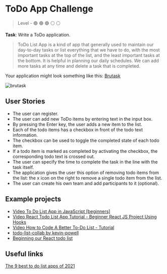 # ToDo App Challenge

> Level -  :green_circle: :green_circle: :green_circle: :white_circle: :white_circle:

**Task**: Write a ToDo application.

> ToDo List App is a kind of app that generally used to maintain our day-to-day tasks or list everything that we have to do, with the most important tasks at the top of the list, and the least important tasks at the bottom. It is helpful in planning our daily schedules. We can add more tasks at any time and delete a task that is completed. 

Your application might look something like this: [Brutask](https://dribbble.com/shots/14838083-Brutask-landing-Page)

![brutask](https://github.com/startupemulator/challenges/blob/main/ToDo%20App%20Challenge/brutask.png)

## User Stories

- The user can register.
- The user can add new ToDo items by entering text in the input box.
- By pressing the Enter key, the user adds a new item to the list.
- Each of the todo items has a checkbox in front of the todo text information.
- The checkbox can be used to toggle the completed state of each todo item. 
- If a todo item is marked as completed by activating the checkbox, the corresponding todo text is crossed out.
- The user can specify the time to complete the task in the line with the task itself.
- The application gives the user this option of removing todo items from the list: the x icon on the right to remove a single todo item from the list.
- The user can create his own team and add participants to it (optional).

## Example projects

- [Video To Do List App in JavaScript [beginners]](https://youtu.be/b8sUhU_eq3g)
- [Video React Todo List App Tutorial - Beginner React JS Project Using Hooks](https://youtu.be/E1E08i2UJGI)
- [Video How to Code A Better To-Do List - Tutorial](https://youtu.be/W7FaYfuwu70)
- [todo-list-collab by kevin-powell](https://github.com/kevin-powell/todo-list-collab/tree/master/javascript-finished)
- [Beginning our React todo list](https://developer.mozilla.org/en-US/docs/Learn/Tools_and_testing/Client-side_JavaScript_frameworks/React_todo_list_beginning)

## Useful links

[The 9 best to do list apps of 2021](https://zapier.com/blog/best-todo-list-apps/)
